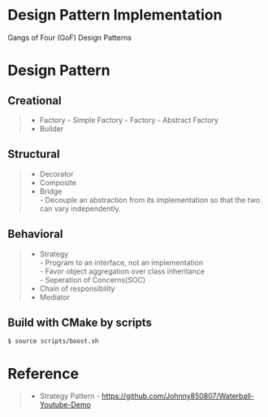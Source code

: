 # Design Pattern Implementation
Gangs of Four (GoF) Design Patterns

# Design Pattern
## Creational
>* Factory
    - Simple Factory
    - Factory
    - Abstract Factory
>* Builder

## Structural
>* Decorator
>* Composite
>* Bridge  
    - Decouple an abstraction from its implementation so that the two can vary independently. 
## Behavioral
>* Strategy  
    - Program to an interface, not an implementation  
    - Favor object aggregation over class inheritance  
    - Seperation of Concerns(SOC)
>* Chain of responsibility
>* Mediator

## Build with CMake by scripts
```console
$ source scripts/boost.sh
```
# Reference
>* Strategy Pattern
    - https://github.com/Johnny850807/Waterball-Youtube-Demo  
